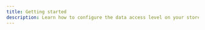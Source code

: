```yaml
---
title: Getting started
description: Learn how to configure the data access level on your stored objects using AWS Mobile SDK.
---
```


<inline-fragment src="~/sdk/fragments/library-callout.md"></inline-fragment>

<inline-fragment platform="ios" src="~/sdk/storage/fragments/ios/getting-started.md"></inline-fragment>
<inline-fragment platform="android" src="~/sdk/storage/fragments/android/getting-started.md"></inline-fragment>
